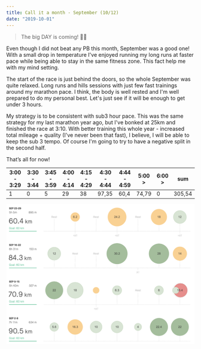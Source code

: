 ```yaml
---
title: Call it a month - September (10/12)
date: "2019-10-01"
---
```


> The big DAY is coming! 🏃‍♂️ 

Even though I did not beat any PB this month, September was a good one! With a small drop in temperature I've enjoyed running my long runs at faster pace while being able to stay in the same fitness zone. This fact help me with my mind setting.

The start of the race is just behind the doors, so the whole September was quite relaxed. Long runs and hills sessions with just few fast trainings around my marathon pace. I think, the body is well rested and I'm well prepared to do my personal best. Let's just see if it will be enough to get under 3 hours.

My strategy is to be consistent with sub3 hour pace. This was the same strategy for my last marathon year ago, but I've bonked at 25km and finished the race at 3:10. With better training this whole year - increased total mileage + quality (I've never been that fast), I believe, I will be able to keep the sub 3 tempo. Of course I'm going to try to have a negative split in the second half.

That’s all for now!


| **3:00 - 3:29** | **3:30 - 3:44** | **3:45 - 3:59** | **4:00 - 4:14** | **4:15 - 4:29** | **4:30 - 4:44** | **4:44 - 4:59** | **5:00 >** | **6:00 >** | **sum** |
| --------------- | --------------- | --------------- | --------------- | --------------- | --------------- | --------------- | ---------- | ---------- | ------- |
| 1               | 0               | 5               | 29              | 38              | 97,35           | 60,4            | 74,79      | 0          | 305,54  |


![September](september.png)

